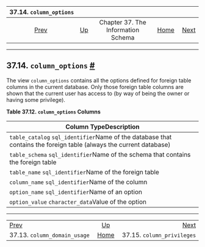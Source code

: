 <!--?xml version="1.0" encoding="UTF-8" standalone="no"?-->

|                          37.14. `column_options`                          |                                                                    |                                    |                                                       |                                                                       |
| :-----------------------------------------------------------------------: | :----------------------------------------------------------------- | :--------------------------------: | ----------------------------------------------------: | --------------------------------------------------------------------: |
| [Prev](infoschema-column-domain-usage.html "37.13. column_domain_usage")  | [Up](information-schema.html "Chapter 37. The Information Schema") | Chapter 37. The Information Schema | [Home](index.html "PostgreSQL 17devel Documentation") |  [Next](infoschema-column-privileges.html "37.15. column_privileges") |

***

## 37.14. `column_options` [#](#INFOSCHEMA-COLUMN-OPTIONS)

The view `column_options` contains all the options defined for foreign table columns in the current database. Only those foreign table columns are shown that the current user has access to (by way of being the owner or having some privilege).

**Table 37.12. `column_options` Columns**

| Column TypeDescription                                                                                             |
| ------------------------------------------------------------------------------------------------------------------ |
| `table_catalog` `sql_identifier`Name of the database that contains the foreign table (always the current database) |
| `table_schema` `sql_identifier`Name of the schema that contains the foreign table                                  |
| `table_name` `sql_identifier`Name of the foreign table                                                             |
| `column_name` `sql_identifier`Name of the column                                                                   |
| `option_name` `sql_identifier`Name of an option                                                                    |
| `option_value` `character_data`Value of the option                                                                 |

***

|                                                                           |                                                                    |                                                                       |
| :------------------------------------------------------------------------ | :----------------------------------------------------------------: | --------------------------------------------------------------------: |
| [Prev](infoschema-column-domain-usage.html "37.13. column_domain_usage")  | [Up](information-schema.html "Chapter 37. The Information Schema") |  [Next](infoschema-column-privileges.html "37.15. column_privileges") |
| 37.13. `column_domain_usage`                                              |        [Home](index.html "PostgreSQL 17devel Documentation")       |                                            37.15. `column_privileges` |
